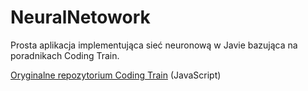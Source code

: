 # NeuralNetowork

Prosta aplikacja implementująca sieć neuronową w Javie bazująca na poradnikach Coding Train.

[Oryginalne repozytorium Coding Train](https://github.com/CodingTrain/Toy-Neural-Network-JS) (JavaScript)
